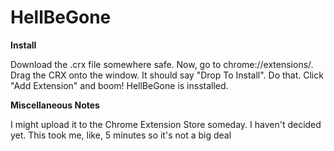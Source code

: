 # HellBeGone

**Install**

Download the .crx file somewhere safe. Now, go to chrome://extensions/. Drag the CRX onto the window. It should say "Drop To Install".
Do that. Click "Add Extension" and boom! HellBeGone is insstalled.

**Miscellaneous Notes**

I might upload it to the Chrome Extension Store someday. I haven't decided yet. This took me, like, 5 minutes so it's not a big deal
